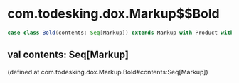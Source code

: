 # com.todesking.dox.Markup$$Bold


```scala
case class Bold(contents: Seq[Markup]) extends Markup with Product with Serializable
```


 val contents: Seq[Markup]
---------------------------

(defined at com.todesking.dox.Markup.Bold#contents:Seq[Markup])

